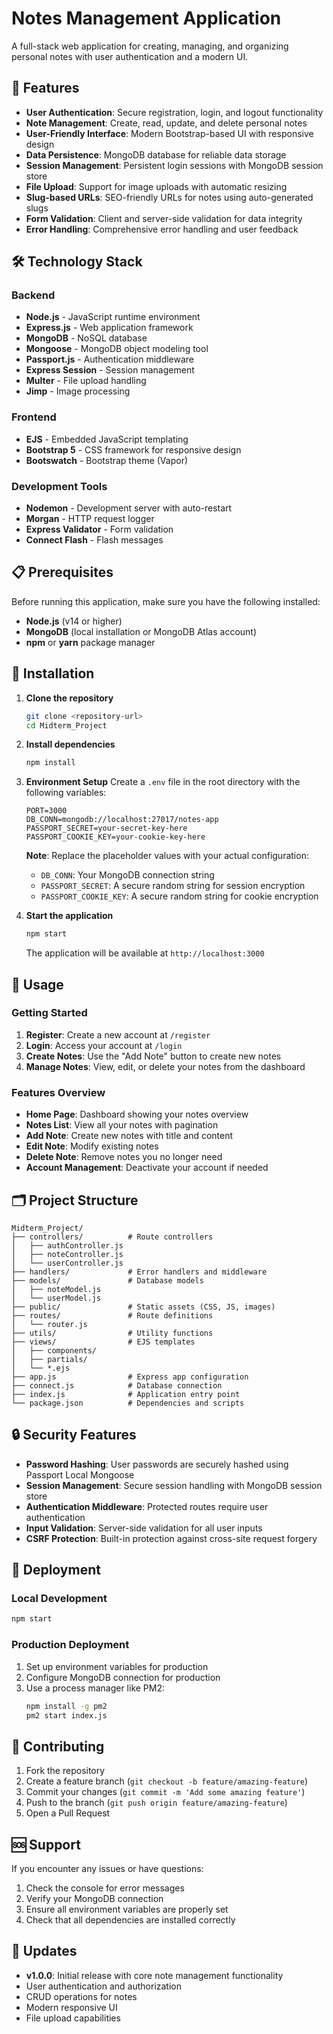 # Notes Management Application

A full-stack web application for creating, managing, and organizing personal notes with user authentication and a modern UI.

## 🚀 Features

- **User Authentication**: Secure registration, login, and logout functionality
- **Note Management**: Create, read, update, and delete personal notes
- **User-Friendly Interface**: Modern Bootstrap-based UI with responsive design
- **Data Persistence**: MongoDB database for reliable data storage
- **Session Management**: Persistent login sessions with MongoDB session store
- **File Upload**: Support for image uploads with automatic resizing
- **Slug-based URLs**: SEO-friendly URLs for notes using auto-generated slugs
- **Form Validation**: Client and server-side validation for data integrity
- **Error Handling**: Comprehensive error handling and user feedback

## 🛠️ Technology Stack

### Backend

- **Node.js** - JavaScript runtime environment
- **Express.js** - Web application framework
- **MongoDB** - NoSQL database
- **Mongoose** - MongoDB object modeling tool
- **Passport.js** - Authentication middleware
- **Express Session** - Session management
- **Multer** - File upload handling
- **Jimp** - Image processing

### Frontend

- **EJS** - Embedded JavaScript templating
- **Bootstrap 5** - CSS framework for responsive design
- **Bootswatch** - Bootstrap theme (Vapor)

### Development Tools

- **Nodemon** - Development server with auto-restart
- **Morgan** - HTTP request logger
- **Express Validator** - Form validation
- **Connect Flash** - Flash messages

## 📋 Prerequisites

Before running this application, make sure you have the following installed:

- **Node.js** (v14 or higher)
- **MongoDB** (local installation or MongoDB Atlas account)
- **npm** or **yarn** package manager

## 🔧 Installation

1. **Clone the repository**

   ```bash
   git clone <repository-url>
   cd Midterm_Project
   ```

2. **Install dependencies**

   ```bash
   npm install
   ```

3. **Environment Setup**
   Create a `.env` file in the root directory with the following variables:

   ```env
   PORT=3000
   DB_CONN=mongodb://localhost:27017/notes-app
   PASSPORT_SECRET=your-secret-key-here
   PASSPORT_COOKIE_KEY=your-cookie-key-here
   ```

   **Note**: Replace the placeholder values with your actual configuration:

   - `DB_CONN`: Your MongoDB connection string
   - `PASSPORT_SECRET`: A secure random string for session encryption
   - `PASSPORT_COOKIE_KEY`: A secure random string for cookie encryption

4. **Start the application**

   ```bash
   npm start
   ```

   The application will be available at `http://localhost:3000`

## 📖 Usage

### Getting Started

1. **Register**: Create a new account at `/register`
2. **Login**: Access your account at `/login`
3. **Create Notes**: Use the "Add Note" button to create new notes
4. **Manage Notes**: View, edit, or delete your notes from the dashboard

### Features Overview

- **Home Page**: Dashboard showing your notes overview
- **Notes List**: View all your notes with pagination
- **Add Note**: Create new notes with title and content
- **Edit Note**: Modify existing notes
- **Delete Note**: Remove notes you no longer need
- **Account Management**: Deactivate your account if needed

## 🗂️ Project Structure

```
Midterm_Project/
├── controllers/          # Route controllers
│   ├── authController.js
│   ├── noteController.js
│   └── userController.js
├── handlers/             # Error handlers and middleware
├── models/               # Database models
│   ├── noteModel.js
│   └── userModel.js
├── public/               # Static assets (CSS, JS, images)
├── routes/               # Route definitions
│   └── router.js
├── utils/                # Utility functions
├── views/                # EJS templates
│   ├── components/
│   ├── partials/
│   └── *.ejs
├── app.js                # Express app configuration
├── connect.js            # Database connection
├── index.js              # Application entry point
└── package.json          # Dependencies and scripts
```

## 🔒 Security Features

- **Password Hashing**: User passwords are securely hashed using Passport Local Mongoose
- **Session Management**: Secure session handling with MongoDB session store
- **Authentication Middleware**: Protected routes require user authentication
- **Input Validation**: Server-side validation for all user inputs
- **CSRF Protection**: Built-in protection against cross-site request forgery

## 🚀 Deployment

### Local Development

```bash
npm start
```

### Production Deployment

1. Set up environment variables for production
2. Configure MongoDB connection for production
3. Use a process manager like PM2:
   ```bash
   npm install -g pm2
   pm2 start index.js
   ```

## 🤝 Contributing

1. Fork the repository
2. Create a feature branch (`git checkout -b feature/amazing-feature`)
3. Commit your changes (`git commit -m 'Add some amazing feature'`)
4. Push to the branch (`git push origin feature/amazing-feature`)
5. Open a Pull Request

## 🆘 Support

If you encounter any issues or have questions:

1. Check the console for error messages
2. Verify your MongoDB connection
3. Ensure all environment variables are properly set
4. Check that all dependencies are installed correctly

## 🔄 Updates

- **v1.0.0**: Initial release with core note management functionality
- User authentication and authorization
- CRUD operations for notes
- Modern responsive UI
- File upload capabilities
